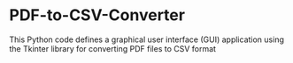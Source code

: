 # PDF-to-CSV-Converter
This Python code defines a graphical user interface (GUI) application using the Tkinter library for converting PDF files to CSV format
